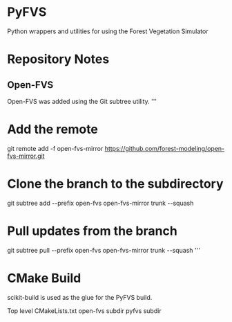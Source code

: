 # PyFVS
Python wrappers and utilities for using the Forest Vegetation Simulator


# Repository Notes

Open-FVS
--------
Open-FVS was added using the Git subtree utility.
  '''
  # Add the remote
  git remote add -f open-fvs-mirror https://github.com/forest-modeling/open-fvs-mirror.git
  # Clone the branch to the subdirectory
  git subtree add --prefix open-fvs open-fvs-mirror trunk --squash
  # Pull updates from the branch
  git subtree pull --prefix open-fvs open-fvs-mirror trunk --squash
  '''

# CMake Build

scikit-build is used as the glue for the PyFVS build.

Top level CMakeLists.txt
  open-fvs subdir
  pyfvs subdir

